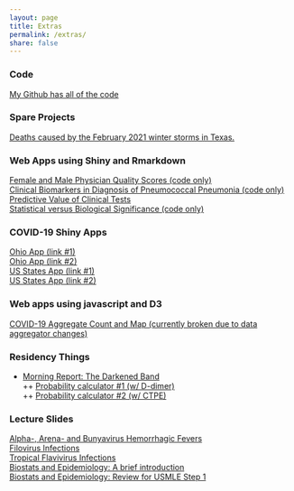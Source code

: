 ```yaml
---
layout: page
title: Extras
permalink: /extras/
share: false
---
```


### Code
[My Github has all of the code](https://github.com/ausmeyer)

### Spare Projects
[Deaths caused by the February 2021 winter storms in Texas.](http://meyerlab.org/TexasWinterStormDeaths)

### Web Apps using Shiny and Rmarkdown
[Female and Male Physician Quality Scores (code only)](https://github.com/ausmeyer/male_female_example)  
[Clinical Biomarkers in Diagnosis of Pneumococcal Pneumonia (code only)](https://github.com/ausmeyer/pneumococcal_etiology_hiv)  
[Predictive Value of Clinical Tests](https://ausmeyer.shinyapps.io/predictive_value_shiny)  
[Statistical versus Biological Significance (code only)](https://github.com/ausmeyer/statistical_biological_significance)  

### COVID-19 Shiny Apps
[Ohio App (link #1)](http://covidtrackingohio.org/)  
[Ohio App (link #2)](https://ausmeyer.shinyapps.io/covid_ohio_dash/)  
[US States App (link #1)](http://covidtrackingus.org/)  
[US States App (link #2)](https://ausmeyer.shinyapps.io/covid_states/)  

### Web apps using javascript and D3
[COVID-19 Aggregate Count and Map (currently broken due to data aggregator changes)](http://meyerlab.org/covid_d3_test)

### Residency Things
+ [Morning Report: The Darkened Band](https://ausmeyer.shinyapps.io/morningreport_03202019/)  
++ [Probability calculator #1 (w/ D-dimer)](https://ausmeyer.shinyapps.io/morningreport_03202019/#34)  
++ [Probability calculator #2 (w/ CTPE)](https://ausmeyer.shinyapps.io/morningreport_03202019/#38)

### Lecture Slides
[Alpha-, Arena- and Bunyavirus Hemorrhagic Fevers](http://meyerlab.org/lecture_alpha_arena_bunya)  
[Filovirus Infections](http://meyerlab.org/lecture_filovirus)  
[Tropical Flavivirus Infections](http://meyerlab.org/lecture_flavivirus)  
[Biostats and Epidemiology: A brief introduction](http://meyerlab.org/intro-biostats-epi)  
[Biostats and Epidemiology: Review for USMLE Step 1](http://meyerlab.org/usmle-biostats-epi)  











































